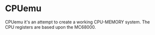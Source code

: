 # CPUemu
CPUemu it's an attempt to create a working CPU-MEMORY system. The CPU registers are based upon the MC68000. 
